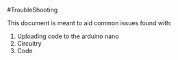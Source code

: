 #TroubleShooting

This document is meant to aid common issues found with:
1. Uploading code to the arduino nano
2. Circuitry
3. Code
